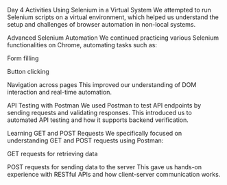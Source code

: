 Day 4 Activities
Using Selenium in a Virtual System
We attempted to run Selenium scripts on a virtual environment, which helped us understand the setup and challenges of browser automation in non-local systems.

Advanced Selenium Automation
We continued practicing various Selenium functionalities on Chrome, automating tasks such as:

Form filling

Button clicking

Navigation across pages
This improved our understanding of DOM interaction and real-time automation.

API Testing with Postman
We used Postman to test API endpoints by sending requests and validating responses. This introduced us to automated API testing and how it supports backend verification.

Learning GET and POST Requests
We specifically focused on understanding GET and POST requests using Postman:

GET requests for retrieving data

POST requests for sending data to the server
This gave us hands-on experience with RESTful APIs and how client-server communication works.
